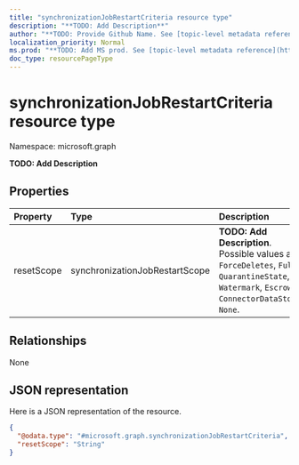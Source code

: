 ```yaml
---
title: "synchronizationJobRestartCriteria resource type"
description: "**TODO: Add Description**"
author: "**TODO: Provide Github Name. See [topic-level metadata reference](https://msgo.azurewebsites.net/add/document/guidelines/metadata.html#topic-level-metadata)**"
localization_priority: Normal
ms.prod: "**TODO: Add MS prod. See [topic-level metadata reference](https://msgo.azurewebsites.net/add/document/guidelines/metadata.html#topic-level-metadata)**"
doc_type: resourcePageType
---
```


# synchronizationJobRestartCriteria resource type


Namespace: microsoft.graph

**TODO: Add Description**

## Properties
|Property|Type|Description|
|:---|:---|:---|
|resetScope|synchronizationJobRestartScope|**TODO: Add Description**. Possible values are: `ForceDeletes`, `Full`, `QuarantineState`, `Watermark`, `Escrows`, `ConnectorDataStore`, `None`.|

## Relationships
None

## JSON representation
Here is a JSON representation of the resource.
<!-- {
  "blockType": "resource",
  "@odata.type": "microsoft.graph.synchronizationJobRestartCriteria"
}
-->
``` json
{
  "@odata.type": "#microsoft.graph.synchronizationJobRestartCriteria",
  "resetScope": "String"
}
```

